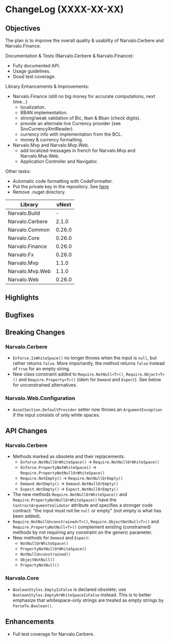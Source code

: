 ChangeLog (XXXX-XX-XX)
======================

Objectives
----------
The plan is to improve the overall quality & usability of Narvalo.Cerbere
and Narvalo.Finance.

Documentation & Tests (Narvalo.Cerbere & Narvalo.Finance):
- Fully documented API.
- Usage guidelines.
- Good test coverage.

Library Enhancements & Improvements:
- Narvalo.Finance (still no big money for accurate computations, next time...)
  * localization.
  * BBAN implementation.
  * strong/weak validation of Bic, Iban & Bban (check digits).
  * provide an alternate live Currency provider (see SnvCurrencyXmlReader).
  * currency info with implementation from the BCL.
  * money & currency formatting.
- Narvalo.Mvp and Narvalo.Mvp.Web.
  * add localized messages in french for Narvalo.Mvp and Narvalo.Mvp.Web.
  * Application Controller and Navigator.

Other tasks:
- Automatic code formatting with CodeFormatter.
- Put the private key in the repository.
  See [here](https://msdn.microsoft.com/en-us/library/wd40t7ad(v=vs.110).aspx)
- Remove .nuget directory.

Library                   | vNext
--------------------------|----------
Narvalo.Build             | -
Narvalo.Cerbere           | 2.1.0
Narvalo.Common            | 0.26.0
Narvalo.Core              | 0.26.0
Narvalo.Finance           | 0.26.0
Narvalo.Fx                | 0.26.0
Narvalo.Mvp               | 1.1.0
Narvalo.Mvp.Web           | 1.1.0
Narvalo.Web               | 0.26.0

Highlights
----------

Bugfixes
--------

Breaking Changes
----------------
### Narvalo.Cerbere
- `Enforce.IsWhiteSpace()` no longer throws when the input is `null`, but rather
  returns `false`. More importantly, the method returns `false` instead of
  `true` for an empty string.
- New class constraint added to `Require.NotNull<T>()`, `Require.Object<T>()`
  and `Require.Property<T>()` (idem for `Demand` and `Expect`).
  See below for unconstrained alternatives.

### Narvalo.Web.Configuration
- `AssetSection.DefaultProvider` setter now throws an `ArgumentException`
  if the input consists of only white spaces.

API Changes
-----------
### Narvalo.Cerbere
- Methods marked as obsolete and their replacements:
  * `Enforce.NotNullOrWhiteSpace()` -> `Require.NotNullOrWhiteSpace()`
  * `Enforce.PropertyNotWhiteSpace()` -> `Require.PropertyNotNullOrWhiteSpace()`
  * `Require.NotEmpty()` -> `Require.NotNullOrEmpty()`
  * `Demand.NotEmpty()` -> `Demand.NotNullOrEmpty()`
  * `Expect.NotEmpty()` -> `Expect.NotNullOrEmpty()`
- The new methods `Require.NotNullOrWhiteSpace()` and
  `Require.PropertyNotNullOrWhiteSpace()` have the `ContractArgumentValidator`
  attribute and specifies a stronger code contract: "the input must not be
  `null` or empty" (not empty is what has been added).
- `Require.NotNullUnconstrained<T>()`, `Require.ObjectNotNull<T>()`
  and `Require.PropertyNotNull<T>()` complement existing (constrained)
  methods by not requiring any constraint on the generic parameter.
- New methods for `Demand` and `Expect`:
  * `NotNullOrWhiteSpace()`
  * `PropertyNotNullOrWhiteSpace()`
  * `NotNullUnconstrained()`
  * `ObjectNotNull()`
  * `PropertyNotNull()`

### Narvalo.Core
- `BooleanStyles.EmptyIsFalse` is declared obsolete;
  use `BooleanStyles.EmptyOrWhiteSpaceIsFalse` instead. This is to better
  emphasize that whitespace-only strings are treated as empty strings by
  `ParseTo.Boolean()`.

Enhancements
------------
- Full test coverage for Narvalo.Cerbere.
